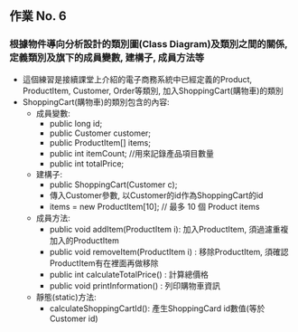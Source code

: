 ## 作業 No. 6

### 根據物件導向分析設計的類別圖(Class Diagram)及類別之間的關係, 定義類別及旗下的成員變數, 建構子, 成員方法等
   - 這個練習是接續課堂上介紹的電子商務系統中已經定義的Product, ProductItem, Customer, Order等類別, 加入ShoppingCart(購物車)的類別
   - ShoppingCart(購物車)的類別包含的內容:
      - 成員變數: 
         - public long id;
	      - public Customer customer;
	      - public ProductItem[] items;
	      - public int itemCount; //用來記錄產品項目數量
	      - public int totalPrice;
      - 建構子:
         - public ShoppingCart(Customer c); 
         - 傳入Customer參數, 以Customer的id作為ShoppingCart的id
         - items = new ProductItem[10]; // 最多 10 個 Product items
      - 成員方法:
         - public void addItem(ProductItem i): 加入ProductItem, 須過濾重複加入的ProductItem
         - public void removeItem(ProductItem i) : 移除ProductItem, 須確認ProductItem有在裡面再做移除
         - public int calculateTotalPrice() : 計算總價格
         - public void printInformation() : 列印購物車資訊
      - 靜態(static)方法: 
         - calculateShoppingCartId(): 產生ShoppingCard id數值(等於Customer id)
         

